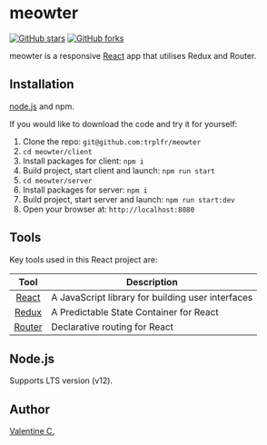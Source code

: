 # meowter
[![GitHub stars](https://img.shields.io/github/stars/trplfr/meowter.svg?style=flat-square)](https://github.com/trplfr/meowter/stargazers)
[![GitHub forks](https://img.shields.io/github/forks/trplfr/meowter.svg?style=flat-square)](https://github.com/trplfr/meowter/network)

meowter is a responsive [React](https://reactjs.org/) app that utilises Redux and Router.

<!-- ![] -->

## Installation
[node.js](http://nodejs.org/download/) and npm.

If you would like to download the code and try it for yourself:

1. Clone the repo: `git@github.com:trplfr/meowter`
2. `cd meowter/client`
2. Install packages for client: `npm i`
3. Build project, start client and launch: `npm run start`
2. `cd meowter/server`
2. Install packages for server: `npm i`
3. Build project, start server and launch: `npm run start:dev`
4. Open your browser at: `http://localhost:8080`

## Tools
Key tools used in this React project are:

| Tool             | Description   |
| :-------------:|--------------|
| [React](https://reactjs.org/) | A JavaScript library for building user interfaces |
| [Redux](https://redux.js.org/) | A Predictable State Container for React |
| [Router](https://github.com/ReactTraining/react-router) | Declarative routing for React |

## Node.js
Supports LTS version (v12).

## Author
[Valentine C.](https://github.com/trplfr)
